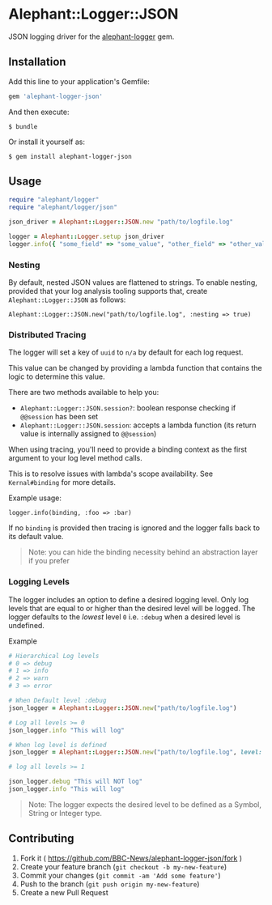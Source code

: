 # Alephant::Logger::JSON

JSON logging driver for the [alephant-logger](https://github.com/BBC-News/alephant-logger) gem.

## Installation

Add this line to your application's Gemfile:

```ruby
gem 'alephant-logger-json'
```

And then execute:

    $ bundle

Or install it yourself as:

    $ gem install alephant-logger-json

## Usage

```ruby
require "alephant/logger"
require "alephant/logger/json"

json_driver = Alephant::Logger::JSON.new "path/to/logfile.log"

logger = Alephant::Logger.setup json_driver
logger.info({ "some_field" => "some_value", "other_field" => "other_value" })
```

### Nesting

By default, nested JSON values are flattened to strings.  To enable nesting, provided that your log analysis tooling supports that, create `Alephant::Logger::JSON` as follows:

```
Alephant::Logger::JSON.new("path/to/logfile.log", :nesting => true)
```

### Distributed Tracing

The logger will set a key of `uuid` to `n/a` by default for each log request.

This value can be changed by providing a lambda function that contains the logic to determine this value.

There are two methods available to help you:

- `Alephant::Logger::JSON.session?`: boolean response checking if `@@session` has been set
- `Alephant::Logger::JSON.session`: accepts a lambda function (its return value is internally assigned to `@@session`)

When using tracing, you'll need to provide a binding context as the first argument to your log level method calls.

This is to resolve issues with lambda's scope availability. See `Kernal#binding` for more details.

Example usage:

```
logger.info(binding, :foo => :bar)
```

If no `binding` is provided then tracing is ignored and the logger falls back to its default value.

> Note: you can hide the binding necessity behind an abstraction layer if you prefer

### Logging Levels

The logger includes an option to define a desired logging level. Only log levels that are equal to or higher than the desired level will be logged.
The logger defaults to the _lowest_ level `0` i.e. `:debug` when a desired level is undefined.

Example

```ruby
# Hierarchical Log levels
# 0 => debug
# 1 => info
# 2 => warn
# 3 => error

# When Default level :debug
json_logger = Alephant::Logger::JSON.new("path/to/logfile.log")

# Log all levels >= 0
json_logger.info "This will log"

# When log level is defined
json_logger = Alephant::Logger::JSON.new("path/to/logfile.log", level: :info)

# log all levels >= 1

json_logger.debug "This will NOT log"
json_logger.info "This will log"
```

> Note: The logger expects the desired level to be defined as a Symbol, String or Integer type.

## Contributing

1. Fork it ( https://github.com/BBC-News/alephant-logger-json/fork )
2. Create your feature branch (`git checkout -b my-new-feature`)
3. Commit your changes (`git commit -am 'Add some feature'`)
4. Push to the branch (`git push origin my-new-feature`)
5. Create a new Pull Request
